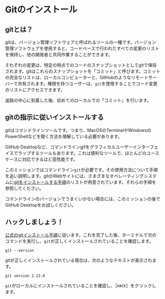 # Gitのインストール

## gitとは？

gitは、バージョン管理ソフトウェアと呼ばれるツールの一種です。バージョン管理ソフトウェアを使用すると、コードベースで行われたすべての変更のリストを保持し、他の開発者と共同作業することができます。

それぞれの変更は、特定の時点でのコードのスナップショットとしてgitで保存されます。gitはこれらのスナップショットを「コミット」と呼びます。コミットの完全なリストは、ローカルコンピューターと、GitHubのようなリモートサーバーで共有されます。権限を持つユーザーは、`git`を使用することでコード変更のリストにアクセスできます。

迷路の中心に到着した後、初めてのローカルでの「コミット」を行います。

## gitの指示に従いインストールする

gitはコマンドラインツールです。つまり、MacOSのTerminalやWindowsのPowerShellなどを開く方法を理解している必要があります。

GitHub Desktopなど、コマンドラインgifをグラフィカルユーザーインターフェイスでラップするツールもあります。これは便利なツールで、ほとんどのユースケースに対応できるほど高性能です。

このミッションではコマンドライン`git`が必要です。その使用方法について手順を追い説明します。gitのWebサイトには、さまざまなオペレーティングシステムに[gitをインストールする手順](https://git-scm.com/book/en/v2/Getting-Started-Installing-Git)のリストが用意されています。それらの手順を参照してください。

コマンドラインのバージョンでうまくいかない場合には、このミッションの後でGitHub Desktopをお試しください。

## ハックしましょう！

[公式のgitインストール手順](https://git-scm.com/book/en/v2/Getting-Started-Installing-Git)に従います。これを完了した後、ターミナルで次のコマンドを実行し、`git`が正しくインストールされていることを確認します。

```
git --version
```

gitが正しくインストールされている場合は、次のようなテキストが表示されます。

```
git version 2.22.0
```

`git`がローカルにインストールされていることを確認し、［`HACK`］をクリックします。